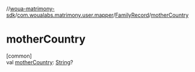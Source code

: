 //[woua-matrimony-sdk](../../../index.md)/[com.woualabs.matrimony.user.mapper](../index.md)/[FamilyRecord](index.md)/[motherCountry](mother-country.md)

# motherCountry

[common]\
val [motherCountry](mother-country.md): [String](https://kotlinlang.org/api/latest/jvm/stdlib/kotlin/-string/index.html)?
